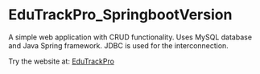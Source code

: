 # EduTrackPro_SpringbootVersion
A simple web application with CRUD functionality. Uses MySQL database and Java Spring framework. JDBC is used for the interconnection.

Try the website at: [EduTrackPro](http://ec2-3-106-225-19.ap-southeast-2.compute.amazonaws.com:8080/edutrackpro.com/students/show)
